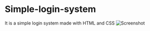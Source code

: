 # Simple-login-system
It is a simple login system made with HTML and CSS
![Screenshot](https://user-images.githubusercontent.com/85533418/123370031-1c086b80-d53c-11eb-9d42-4d0f8595ab8e.png)
